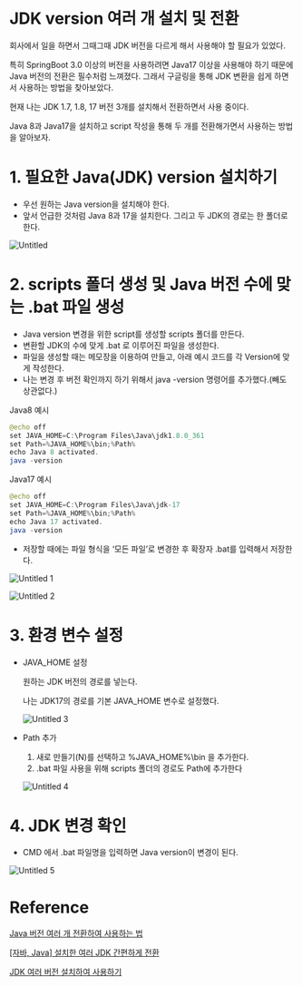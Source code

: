# JDK version 여러 개 설치 및 전환

회사에서 일을 하면서 그때그때 JDK 버전을 다르게 해서 사용해야 할 필요가 있었다.

특히 SpringBoot 3.0 이상의 버전을 사용하려면 Java17 이상을 사용해야 하기 때문에 Java 버전의 전환은 필수처럼 느껴졌다. 그래서 구글링을 통해 JDK 변환을 쉽게 하면서 사용하는 방법을 찾아보았다.

현재 나는 JDK 1.7, 1.8, 17 버전 3개를 설치해서 전환하면서 사용 중이다.

Java 8과 Java17을 설치하고 script 작성을 통해 두 개를 전환해가면서 사용하는 방법을 알아보자.

# 1. 필요한 Java(JDK) version 설치하기

- 우선 원하는 Java version을 설치해야 한다.
- 앞서 언급한 것처럼 Java 8과 17을 설치한다. 그리고 두 JDK의 경로는 한 폴더로 한다.

![Untitled](https://github.com/Byeon-MJ/TIL/assets/69300448/5c6ff9ba-bc2a-4b03-8f6c-25141d69161a)

# 2. scripts 폴더 생성 및 Java 버전 수에 맞는 .bat 파일 생성

- Java version 변경을 위한 script를 생성할 scripts 폴더를 만든다.
- 변환할 JDK의 수에 맞게 .bat 로 이루어진 파일을 생성한다.
- 파일을 생성할 때는 메모장을 이용하여 만들고, 아래 예시 코드를 각 Version에 맞게 작성한다.
- 나는 변경 후 버전 확인까지 하기 위해서 java -version 명령어를 추가했다.(빼도 상관없다.)

Java8 예시

```java
@echo off
set JAVA_HOME=C:\Program Files\Java\jdk1.8.0_361
set Path=%JAVA_HOME%\bin;%Path%
echo Java 8 activated.
java -version
```

Java17 예시

```java
@echo off
set JAVA_HOME=C:\Program Files\Java\jdk-17
set Path=%JAVA_HOME%\bin;%Path%
echo Java 17 activated.
java -version
```

- 저장할 때에는 파일 형식을 ‘모든 파일’로 변경한 후 확장자 .bat를 입력해서 저장한다.

![Untitled 1](https://github.com/Byeon-MJ/TIL/assets/69300448/de7dbfe5-751e-414b-b82b-2f168eac89a1)

![Untitled 2](https://github.com/Byeon-MJ/TIL/assets/69300448/a8c06240-12b9-4561-b402-f0e6dd5dc7e4)

# 3. 환경 변수 설정

- JAVA_HOME 설정
    
    원하는 JDK 버전의 경로를 넣는다.
    
    나는 JDK17의 경로를 기본 JAVA_HOME 변수로 설정했다.

    ![Untitled 3](https://github.com/Byeon-MJ/TIL/assets/69300448/86c85301-5ea5-458f-9ca3-46218e068157)

- Path 추가
    1. 새로 만들기(N)를 선택하고 %JAVA_HOME%\bin 을 추가한다.
    2. .bat 파일 사용을 위해 scripts 폴더의 경로도 Path에 추가한다

    ![Untitled 4](https://github.com/Byeon-MJ/TIL/assets/69300448/75ab7928-a82f-487d-8e66-e68c4384b020)

# 4. JDK 변경 확인

- CMD 에서 .bat 파일명을 입력하면 Java version이 변경이 된다.

![Untitled 5](https://github.com/Byeon-MJ/TIL/assets/69300448/adb6d70d-b196-4224-9639-0472431069b1)


# Reference

[Java 버전 여러 개 전환하여 사용하는 법](https://almond0115.tistory.com/entry/Java-버전-여러-개-전환하여-사용하는-법)

[[자바, Java] 설치한 여러 JDK 간편하게 전환](https://computer-science-student.tistory.com/467)

[JDK 여러 버전 설치하여 사용하기](https://velog.io/@heyhighbyee/JDK-여러-버전-설치하여-사용하기)
